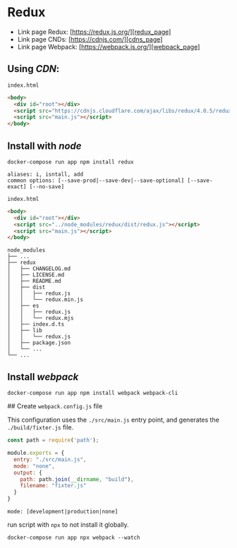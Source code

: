 # Redux

* Link page Redux: [https://redux.js.org/][redux_page]
* Link page CNDs: [https://cdnjs.com/][cdns_page]
* Link page Webpack: [https://webpack.js.org/][webpack_page]


[redux_page]:(https://redux.js.org/)
[cdns_page]:(https://cdnjs.com/)
[webpack_page]:(https://webpack.js.org/)

## Using _CDN_:

`index.html`

```html
<body>
  <div id="root"></div>
  <script src="https://cdnjs.cloudflare.com/ajax/libs/redux/4.0.5/redux.min.js" integrity="sha256-7nQo8jg3+LLQfXy/aqP5D6XtqDQRODTO18xBdHhQow4=" crossorigin="anonymous"></script>
  <script src="main.js"></script>
</body>
```

## Install with _node_

```shell
docker-compose run app npm install redux
```
```shell
aliases: i, isntall, add
common options: [--save-prod|--save-dev|--save-optional] [--save-exact] [--no-save]
```

`index.html`

```html
<body>
  <div id="root"></div>
  <script src="../node_modules/redux/dist/redux.js"></script>
  <script src="main.js"></script>
</body>
```
```shell
node_modules
├── ...
├── redux
│   ├── CHANGELOG.md
│   ├── LICENSE.md
│   ├── README.md
│   ├── dist
│   │   ├── redux.js
│   │   └── redux.min.js
│   ├── es
│   │   ├── redux.js
│   │   └── redux.mjs
│   ├── index.d.ts
│   ├── lib
│   │   └── redux.js
│   ├── package.json
│   └── ...
└── ...
```

## Install _webpack_

```shell
docker-compose run app npm install webpack webpack-cli
```

## Create `webpack.config.js` file

This configuration uses the `./src/main.js` entry point, and generates the `./build/fixter.js` file.
```javascript
const path = require('path');

module.exports = {
  entry: "./src/main.js",
  mode: "none",
  output: {
    path: path.join(__dirname, "build"),
    filename: "fixter.js"
  }
}
```

`mode: [development|production|none]`

run script with `npx` to not install it globally.
```shell
docker-compose run app npx webpack --watch
```

